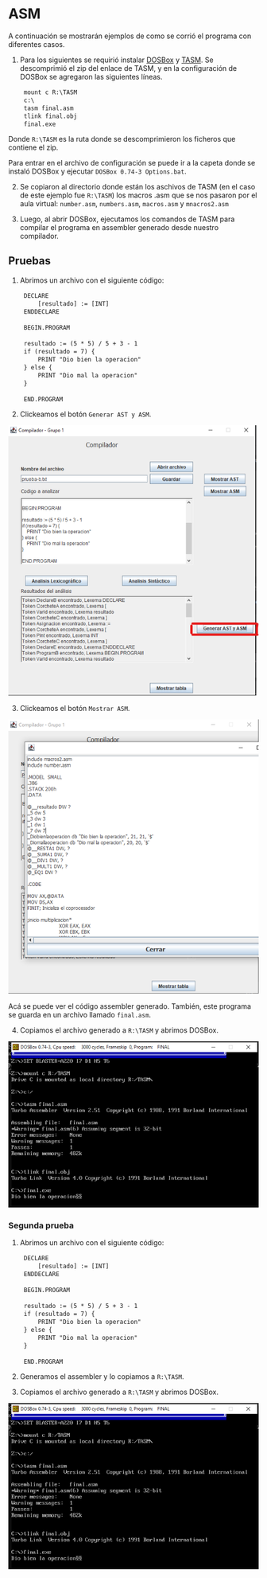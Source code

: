 # ASM

A continuación se mostrarán ejemplos de como se corrió el programa con diferentes casos.

1. Para los siguientes se requirió instalar [DOSBox](https://www.dosbox.com/) y [TASM](https://drive.google.com/file/d/0BxFfQqBvZCltMHdNbFFCZVJkUlE/view).
Se descomprimió el zip del enlace de TASM, y en la configuración de DOSBox se agregaron las siguientes líneas.

        mount c R:\TASM
        c:\
        tasm final.asm
        tlink final.obj
        final.exe        

Donde `R:\TASM` es la ruta donde se descomprimieron los ficheros que contiene el zip.

Para entrar en el archivo de configuración se puede ir a la capeta donde se instaló DOSBox y ejecutar `DOSBox 0.74-3 Options.bat`.

2. Se copiaron al directorio donde están los aschivos de TASM (en el caso de este ejemplo fue `R:\TASM`) los macros .asm que se nos pasaron por el aula virtual: `number.asm`, `numbers.asm`, `macros.asm` y `mnacros2.asm`

3. Luego, al abrir DOSBox, ejecutamos los comandos de TASM para compilar el programa en assembler generado desde nuestro compilador.


## Pruebas

1) Abrimos un archivo con el siguiente código:

        DECLARE
            [resultado] := [INT]
        ENDDECLARE
        
        BEGIN.PROGRAM
        
        resultado := (5 * 5) / 5 + 3 - 1
        if (resultado = 7) {
            PRINT "Dio bien la operacion"
        } else {
            PRINT "Dio mal la operacion"
        }
        
        END.PROGRAM

2) Clickeamos el botón `Generar AST y ASM`.

![Generar AST y ASM](doc/img/ASM/ASM_1.png)

3) Clickeamos el botón `Mostrar ASM`.

![](doc/img/ASM/ASM_2.png)

Acá se puede ver el código assembler generado. También, este programa se guarda en un archivo llamado `final.asm`.

4) Copiamos el archivo generado a `R:\TASM` y abrimos DOSBox.

![](doc/img/ASM/ASM_3.png)


### Segunda prueba


1) Abrimos un archivo con el siguiente código:

        DECLARE
            [resultado] := [INT]
        ENDDECLARE
        
        BEGIN.PROGRAM
        
        resultado := (5 * 5) / 5 + 3 - 1
        if (resultado = 7) {
            PRINT "Dio bien la operacion"
        } else {
            PRINT "Dio mal la operacion"
        }
        
        END.PROGRAM

2) Generamos el assembler y lo copiamos a `R:\TASM`.

3) Copiamos el archivo generado a `R:\TASM` y abrimos DOSBox.

![](doc/img/ASM/ASM_3.png)
